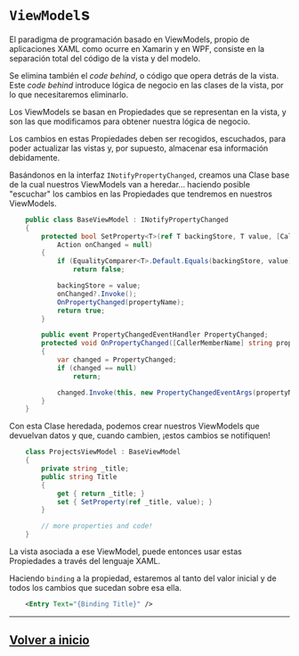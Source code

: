# `ViewModel`s

El paradigma de programación basado en ViewModels, propio de aplicaciones XAML como ocurre en Xamarin y en WPF, consiste en la separación total del código de la vista y del modelo.

Se elimina también el _code behind_, o código que opera detrás de la vista. Este _code behind_ introduce lógica de negocio en las clases de la vista, por lo que necesitaremos eliminarlo.

Los ViewModels se basan en Propiedades que se representan en la vista, y son las que modificamos para obtener nuestra lógica de negocio.

Los cambios en estas Propiedades deben ser recogidos, escuchados, para poder actualizar las vistas y, por supuesto, almacenar esa información debidamente.

Basándonos en la interfaz `INotifyPropertyChanged`, creamos una Clase base de la cual nuestros ViewModels van a heredar... haciendo posible "escuchar" los cambios en las Propiedades que tendremos en nuestros ViewModels.

```cs
    public class BaseViewModel : INotifyPropertyChanged
    {
        protected bool SetProperty<T>(ref T backingStore, T value, [CallerMemberName]string propertyName = "",
            Action onChanged = null)
        {
            if (EqualityComparer<T>.Default.Equals(backingStore, value))
                return false;

            backingStore = value;
            onChanged?.Invoke();
            OnPropertyChanged(propertyName);
            return true;
        }

        public event PropertyChangedEventHandler PropertyChanged;
        protected void OnPropertyChanged([CallerMemberName] string propertyName = "")
        {
            var changed = PropertyChanged;
            if (changed == null)
                return;

            changed.Invoke(this, new PropertyChangedEventArgs(propertyName));
        }
    }
```

Con esta Clase heredada, podemos crear nuestros ViewModels que devuelvan datos y que, cuando cambien, ¡estos cambios se notifiquen!

```cs
    class ProjectsViewModel : BaseViewModel
    {
        private string _title;
        public string Title
        {
            get { return _title; }
            set { SetProperty(ref _title, value); }
        }

        // more properties and code!
    }
```

La vista asociada a ese ViewModel, puede entonces usar estas Propiedades a través del lenguaje XAML.

Haciendo `binding` a la propiedad, estaremos al tanto del valor inicial y de todos los cambios que sucedan sobre esa ella.

```xml
    <Entry Text="{Binding Title}" />
```

---

## [Volver a inicio](../README.md)
